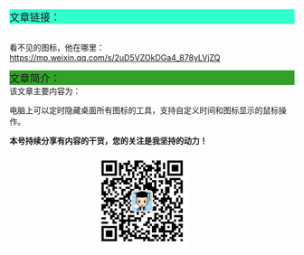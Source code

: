 <div style="background-color:#33ffcc;font-size:18px">文章链接：</div>

<br/>看不见的图标，他在哪里：<a href="https://mp.weixin.qq.com/s/2uD5VZOkDGa4_878yLVjZQ" target="_blank" >https://mp.weixin.qq.com/s/2uD5VZOkDGa4_878yLVjZQ</a>



<div style="background-color:RGB(52,160,40);font-size:18px">文章简介：</div>
该文章主要内容为：

电脑上可以定时隐藏桌面所有图标的工具，支持自定义时间和图标显示的鼠标操作。

**本号持续分享有内容的干货，您的关注是我坚持的动力！**

<img src="./_assets/clip_image002.jpg" style="width:33%;margin-left:30%" />